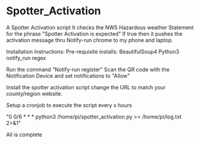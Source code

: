 # Spotter_Activation
A Spotter Activation script
It checks the NWS Hazardous weather Statement for the phrase "Spotter Activation is expected" 
  If true then it pushes the activation message thru Notify-run chrome to my phone and laptop. 
  
Installation Instructions:
Pre-requisite installs:
BeautifulSoup4
Python3
notify_run
regex

Run the command "Notify-run register"
Scan the QR code with the Notification Device and set notifications to "Allow"

Install the spotter activation script
change the URL to match your county/region website. 

Setup a cronjob to execute the script every x hours 

"0 0/6 * * * python3 /home/pi/spotter_activation.py >> /home/pi/log.txt 2>&1"

All is complete 
